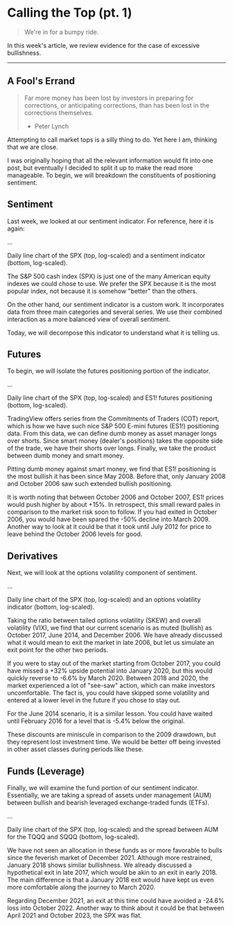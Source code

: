# Calling the Top (pt. 1)

> We're in for a bumpy ride.

In this week's article, we review evidence for the case of excessive bullishness.

---

## A Fool's Errand

> Far more money has been lost by investors in preparing for corrections, or anticipating corrections, than has been lost in the corrections themselves.
>
> - Peter Lynch

Attempting to call market tops is a silly thing to do. Yet here I am, thinking that we are close.

I was originally hoping that all the relevant information would fit into one post, but eventually I decided to split it up to make the read more manageable. To begin, we will breakdown the constituents of positioning sentiment.

## Sentiment

Last week, we looked at our sentiment indicator. For reference, here it is again:

...

Daily line chart of the SPX (top, log-scaled) and a sentiment indicator (bottom, log-scaled).

The S&P 500 cash index (SPX) is just one of the many American equity indexes we could chose to use. We prefer the SPX because it is the most popular index, not because it is somehow "better" than the others.

On the other hand, our sentiment indicator is a custom work. It incorporates data from three main categories and several series. We use their combined interaction as a more balanced view of overall sentiment.

Today, we will decompose this indicator to understand what it is telling us.

## Futures

To begin, we will isolate the futures positioning portion of the indicator.

...

Daily line chart of the SPX (top, log-scaled) and ES1! futures positioning (bottom, log-scaled).

TradingView offers series from the Commitments of Traders (COT) report, which is how we have such nice S&P 500 E-mini futures (ES1!) positioning data. From this data, we can define dumb money as asset manager longs over shorts. Since smart money (dealer's positions) takes the opposite side of the trade, we have their shorts over longs. Finally, we take the product between dumb money and smart money.

Pitting dumb money against smart money, we find that ES1! positioning is the most bullish it has been since May 2008. Before that, only January 2008 and October 2006 saw such extended bullish positioning.

It is worth noting that between October 2006 and October 2007, ES1! prices would push higher by about +15%. In retrospect, this small reward pales in comparison to the market risk soon to follow. If you had exited in October 2006, you would have been spared the -50% decline into March 2009. Another way to look at it could be that it took until July 2012 for price to leave behind the October 2006 levels for good.

## Derivatives

Next, we will look at the options volatility component of sentiment.

...

Daily line chart of the SPX (top, log-scaled) and an options volatility indicator (bottom, log-scaled).

Taking the ratio between tailed options volatility (SKEW) and overall volatility (VIX), we find that our current scenario is as muted (bullish) as October 2017, June 2014, and December 2006. We have already discussed what it would mean to exit the market in late 2006, but let us simulate an exit point for the other two periods.

If you were to stay out of the market starting from October 2017, you could have missed a +32% upside potential into January 2020, but this would quickly reverse to -6.6% by March 2020. Between 2018 and 2020, the market experienced a lot of "see-saw" action, which can make investors uncomfortable. The fact is, you could have skipped some volatility and entered at a lower level in the future if you chose to stay out.

For the June 2014 scenario, it is a similar lesson. You could have waited until February 2016 for a level that is -5.4% below the original.

These discounts are miniscule in comparison to the 2009 drawdown, but they represent lost investment time. We would be better off being invested in other asset classes during periods like these.

## Funds (Leverage)

Finally, we will examine the fund portion of our sentiment indicator. Essentially, we are taking a spread of assets under management (AUM) between bullish and bearish leveraged exchange-traded funds (ETFs).

...

Daily line chart of the SPX (top, log-scaled) and the spread between AUM for the TQQQ and SQQQ (bottom, log-scaled).

We have not seen an allocation in these funds as or more favorable to bulls since the feverish market of December 2021. Although more restrained, January 2018 shows similar bullishness. We already discussed a hypothetical exit in late 2017, which would be akin to an exit in early 2018. The main difference is that a January 2018 exit would have kept us even more comfortable along the journey to March 2020.

Regarding December 2021, an exit at this time could have avoided a -24.6% loss into October 2022. Another way to think about it could be that between April 2021 and October 2023, the SPX was flat.
